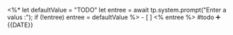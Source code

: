  <%*
let defaultValue = "TODO"
let entree = await tp.system.prompt("Enter a valus :");
if (!entree) entree = defaultValue
%>   - [ ] <% entree %>  #todo  ➕ {{DATE}}